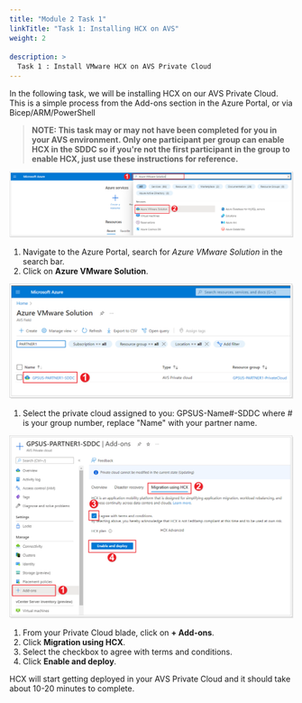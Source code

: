 ```yaml
---
title: "Module 2 Task 1"
linkTitle: "Task 1: Installing HCX on AVS"
weight: 2

description: >
  Task 1 : Install VMware HCX on AVS Private Cloud
---
```


In the following task, we will be installing HCX on our AVS Private Cloud. This
is a simple process from the Add-ons section in the Azure Portal, or via
Bicep/ARM/PowerShell

> **NOTE: This task may or may not have been completed for you in your AVS environment. Only one participant per group can enable HCX in the SDDC so if you're not the first participant in the group to enable HCX, just use these instructions for reference.**

![](Mod2Task1Pic1.png)

1.  Navigate to the Azure Portal, search for *Azure VMware Solution* in the search bar.
2.  Click on **Azure VMware Solution**.

![](Mod2Task1Pic2.png)

1. Select the private cloud assigned to you: GPSUS-Name#-SDDC where # is your group number, replace "Name" with your partner name.

![](Mod2Task1Pic3.png)

1. From your Private Cloud blade, click on **+ Add-ons**.
2. Click **Migration using HCX**.
3. Select the checkbox to agree with terms and conditions.
4. Click **Enable and deploy**.

HCX will start getting deployed in your AVS Private Cloud and it should take about 10-20 minutes to complete.
